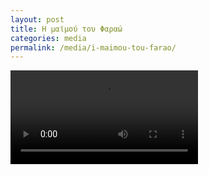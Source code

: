 ```yaml
---
layout: post
title: Η μαϊμού του Φαραώ
categories: media
permalink: /media/i-maimou-tou-farao/
---
```


<video controls>
  <source src="https://www.dropbox.com/s/x9ja11xiws1inj4/maimou-tou-farao.mp4?raw=1" type="video/mp4">
  <source src="https://www.dropbox.com/s/xvvoea9cuee3quv/maimou-tou-farao.ogg?raw=1" type="video/ogg">
Your browser does not support the video tag.
</video>